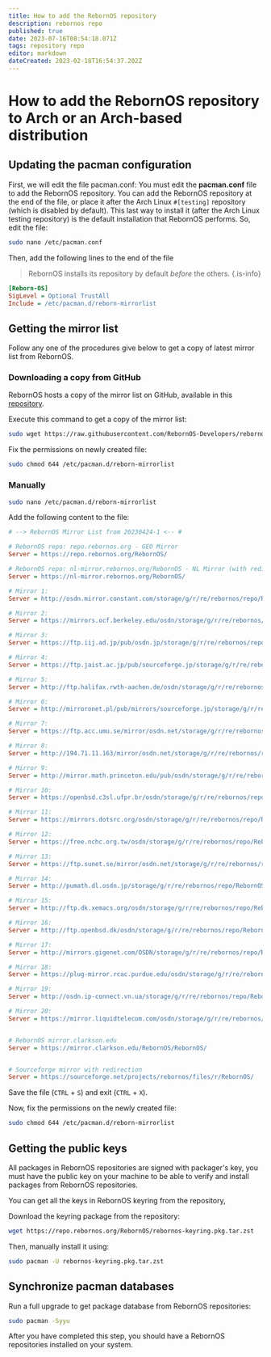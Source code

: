 ```yaml
---
title: How to add the RebornOS repository
description: rebornos repo
published: true
date: 2023-07-16T08:54:18.071Z
tags: repository repo
editor: markdown
dateCreated: 2023-02-18T16:54:37.202Z
---
```


# How to add the RebornOS repository to Arch or an Arch-based distribution

## Updating the pacman configuration

First, we will edit the file pacman.conf:
You must edit the **pacman.conf** file to add the RebornOS repository. You can add the RebornOS repository at the end of the file, or place it after the Arch Linux `#[testing]` repository (which is disabled by default). This last way to install it (after the Arch Linux testing repository) is the default installation that RebornOS performs.
So, edit the file:

```sh
sudo nano /etc/pacman.conf
```

Then, add the following lines to the end of the file

> RebornOS installs its repository by default _before_ the others.
> {.is-info}

```ini
[Reborn-OS]
SigLevel = Optional TrustAll
Include = /etc/pacman.d/reborn-mirrorlist
```

## Getting the mirror list

Follow any one of the procedures give below to get a copy of latest mirror list from RebornOS.

### Downloading a copy from GitHub

RebornOS hosts a copy of the mirror list on GitHub, available in this [repository](https://github.com/RebornOS-Developers/rebornos-mirrorlist).

Execute this command to get a copy of the mirror list:

```sh
sudo wget https://raw.githubusercontent.com/RebornOS-Developers/rebornos-mirrorlist/main/reborn-mirrorlist /etc/pacman.d/reborn-mirrorlist
```

Fix the permissions on newly created file:

```sh
sudo chmod 644 /etc/pacman.d/reborn-mirrorlist
```

### Manually

```sh
sudo nano /etc/pacman.d/reborn-mirrorlist
```

Add the following content to the file:

```ini
# --> RebornOS Mirror List from 20230424-1 <-- #

# RebornOS repo: repo.rebornos.org - GEO Mirror
Server = https://repo.rebornos.org/RebornOS/

# RebornOS repo: nl-mirror.rebornos.org/RebornOS - NL Mirror (with redirection)
Server = https://nl-mirror.rebornos.org/RebornOS/

# Mirror 1:
Server = http://osdn.mirror.constant.com/storage/g/r/re/rebornos/repo/RebornOS/

# Mirror 2:
Server = https://mirrors.ocf.berkeley.edu/osdn/storage/g/r/re/rebornos/repo/RebornOS/

# Mirror 3:
Server = https://ftp.iij.ad.jp/pub/osdn.jp/storage/g/r/re/rebornos/repo/RebornOS/

# Mirror 4:
Server = https://ftp.jaist.ac.jp/pub/sourceforge.jp/storage/g/r/re/rebornos/repo/RebornOS/

# Mirror 5:
Server = http://ftp.halifax.rwth-aachen.de/osdn/storage/g/r/re/rebornos/repo/RebornOS/

# Mirror 6:
Server = http://mirroronet.pl/pub/mirrors/sourceforge.jp/storage/g/r/re/rebornos/repo/RebornOS/

# Mirror 7:
Server = https://ftp.acc.umu.se/mirror/osdn.net/storage/g/r/re/rebornos/repo/RebornOS/

# Mirror 8:
Server = http://194.71.11.163/mirror/osdn.net/storage/g/r/re/rebornos/repo/RebornOS/

# Mirror 9:
Server = http://mirror.math.princeton.edu/pub/osdn/storage/g/r/re/rebornos/repo/RebornOS/

# Mirror 10:
Server = https://openbsd.c3sl.ufpr.br/osdn/storage/g/r/re/rebornos/repo/RebornOS/

# Mirror 11:
Server = https://mirrors.dotsrc.org/osdn/storage/g/r/re/rebornos/repo/RebornOS/

# Mirror 12:
Server = https://free.nchc.org.tw/osdn/storage/g/r/re/rebornos/repo/RebornOS/

# Mirror 13:
Server = https://ftp.sunet.se/mirror/osdn.net/storage/g/r/re/rebornos/repo/RebornOS/

# Mirror 14:
Server = http://pumath.dl.osdn.jp/storage/g/r/re/rebornos/repo/RebornOS/

# Mirror 15:
Server = http://ftp.dk.xemacs.org/osdn/storage/g/r/re/rebornos/repo/RebornOS/

# Mirror 16:
Server = http://ftp.openbsd.dk/osdn/storage/g/r/re/rebornos/repo/RebornOS/

# Mirror 17:
Server = http://mirrors.gigenet.com/OSDN/storage/g/r/re/rebornos/repo/RebornOS/

# Mirror 18:
Server = https://plug-mirror.rcac.purdue.edu/osdn/storage/g/r/re/rebornos/repo/RebornOS/

# Mirror 19:
Server = http://osdn.ip-connect.vn.ua/storage/g/r/re/rebornos/repo/RebornOS/

# Mirror 20:
Server = https://mirror.liquidtelecom.com/osdn/storage/g/r/re/rebornos/repo/RebornOS/


# RebornOS mirror.clarkson.edu
Server = https://mirror.clarkson.edu/RebornOS/RebornOS/


# Sourceforge mirror with redirection
Server = https://sourceforge.net/projects/rebornos/files/r/RebornOS/
```

Save the file (`CTRL` + `S`) and exit (`CTRL` + `X`).

Now, fix the permissions on the newly created file:

```sh
sudo chmod 644 /etc/pacman.d/reborn-mirrorlist
```

## Getting the public keys

All packages in RebornOS repositories are signed with packager's key, you must have the public key on your machine to be able to verify and install packages from RebornOS repositories.

You can get all the keys in RebornOS keyring from the repository,

Download the keyring package from the repository:

```sh
wget https://repo.rebornos.org/RebornOS/rebornos-keyring.pkg.tar.zst
```

Then, manually install it using:

```sh
sudo pacman -U rebornos-keyring.pkg.tar.zst
```

## Synchronize pacman databases

Run a full upgrade to get package database from RebornOS repositories:

```sh
sudo pacman -Syyu
```

After you have completed this step, you should have a RebornOS repositories installed on your system.
